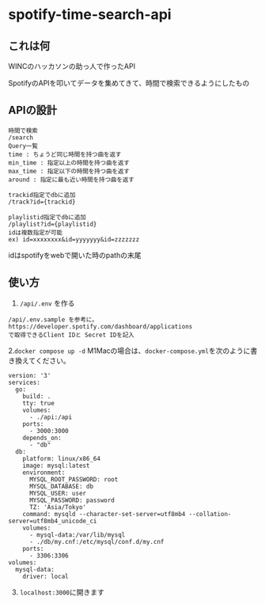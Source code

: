 # spotify-time-search-api

## これは何
WINCのハッカソンの助っ人で作ったAPI

SpotifyのAPIを叩いてデータを集めてきて、時間で検索できるようにしたもの

## APIの設計

```
時間で検索
/search
Query一覧
time : ちょうど同じ時間を持つ曲を返す
min_time : 指定以上の時間を持つ曲を返す
max_time : 指定以下の時間を持つ曲を返す
around : 指定に最も近い時間を持つ曲を返す

trackid指定でdbに追加
/track?id={trackid}

playlistid指定でdbに追加
/playlist?id={playlistid}
idは複数指定が可能
ex) id=xxxxxxxx&id=yyyyyyy&id=zzzzzzz
```

idはspotifyをwebで開いた時のpathの末尾

## 使い方

1. `/api/.env` を作る
```
/api/.env.sample を参考に。
https://developer.spotify.com/dashboard/applications
で取得できるClient IDと Secret IDを記入
```
2.`docker compose up -d`
M1Macの場合は、`docker-compose.yml`を次のように書き換えてください。
```
version: '3'  
services:
  go:
    build: .
    tty: true
    volumes:
      - ./api:/api
    ports:
      - 3000:3000
    depends_on:
      - "db"
  db:
    platform: linux/x86_64
    image: mysql:latest
    environment:
      MYSQL_ROOT_PASSWORD: root
      MYSQL_DATABASE: db
      MYSQL_USER: user
      MYSQL_PASSWORD: password
      TZ: 'Asia/Tokyo'
    command: mysqld --character-set-server=utf8mb4 --collation-server=utf8mb4_unicode_ci
    volumes:
      - mysql-data:/var/lib/mysql
      - ./db/my.cnf:/etc/mysql/conf.d/my.cnf
    ports:
      - 3306:3306
volumes:
  mysql-data:
    driver: local
```
3. `localhost:3000`に開きます

